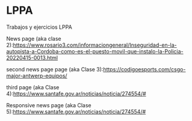 # LPPA

Trabajos y ejercicios LPPA

News page (aka clase 2):https://www.rosario3.com/informaciongeneral/Inseguridad-en-la-autopista-a-Cordoba-como-es-el-puesto-movil-que-instalo-la-Policia-20220415-0013.html

second news page page (aka Clase 3):https://codigoesports.com/csgo-major-antwerp-equipos/

third page (aka Clase 4):https://www.santafe.gov.ar/noticias/noticia/274554/#

Responsive news page (aka Clase 5):https://www.santafe.gov.ar/noticias/noticia/274554/#
